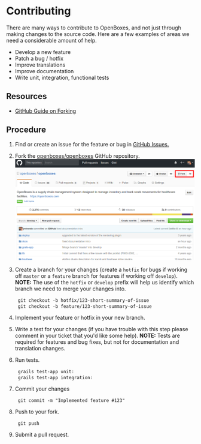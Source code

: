 # Contributing
There are many ways to contribute to OpenBoxes, and not just through making changes to the source code. 
Here are a few examples of areas we need a considerable amount of help.

* Develop a new feature 
* Patch a bug / hotfix 
* Improve translations 
* Improve documentation
* Write unit, integration, functional tests

## Resources
* [GitHub Guide on Forking](https://guides.github.com/activities/forking/)

## Procedure

1. Find or create an issue for the feature or bug in [GitHub Issues.](https://github.com/openboxes/openboxes/issues)

1. Fork the [openboxes/openboxes](https://github.com/openboxes/openboxes) GitHub repository. ![Fork Repo](../assets/img/fork-repo.png)

1. Create a branch for your changes (create a `hotfix` for bugs if working off `master` or a `feature` branch for 
features if working off `develop`). **NOTE:** The use of the `hotfix` or `develop` prefix will help us identify which 
branch we need to merge your changes into. 
 
        git checkout -b hotfix/123-short-summary-of-issue
        git checkout -b feature/123-short-summary-of-issue

1. Implement your feature or hotfix in your new branch.

1. Write a test for your changes (if you have trouble with this step please comment in your ticket that you'd like some help). **NOTE:** Tests are required for features and bug fixes, but not for documentation and translation changes.

1. Run tests. 
        
        grails test-app unit:
        grails test-app integration:

1. Commit your changes 

        git commit -m "Implemented feature #123"

1. Push to your fork.

        git push 
        
1. Submit a pull request.

